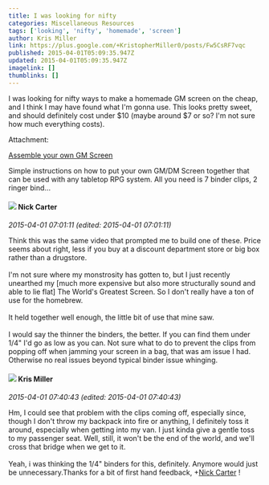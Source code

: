 ```yaml
---
title: I was looking for nifty
categories: Miscellaneous Resources
tags: ['looking', 'nifty', 'homemade', 'screen']
author: Kris Miller
link: https://plus.google.com/+KristopherMiller0/posts/Fw5CsRF7vqc
published: 2015-04-01T05:09:35.947Z
updated: 2015-04-01T05:09:35.947Z
imagelink: []
thumblinks: []
---
```


I was looking for nifty ways to make a homemade GM screen on the cheap, and I think I may have found what I&#39;m gonna use. This looks pretty sweet, and should definitely cost under $10 (maybe around $7 or so? I&#39;m not sure how much everything costs).


Attachment:

<a href='http://www.youtube.com/watch?v=IH1zx1Wqd5g'>Assemble your own GM Screen</a>


Simple instructions on how to put your own GM/DM Screen together that can be used with any tabletop RPG system. All you need is 7 binder clips, 2 ringer bind...
<div id='comment z133wdl51yq3cxcut23adzlylqzec1v04'>
  <h4><img src='{{site.baseurl}}//images/avatars/111955425612262403025_photo.jpg'> Nick Carter</h4>
      <p><cite>2015-04-01 07:01:11 (edited: 2015-04-01 07:01:11)</cite></p>
        <p>Think this was the same video that prompted me to build one of these. Price seems about right, less if you buy at a discount department store or big box rather than a drugstore.<br /><br />I&#39;m not sure where my monstrosity has gotten to, but I just recently unearthed my [much more expensive but also more structurally sound and able to lie flat] The World&#39;s Greatest Screen. So I don&#39;t really have a ton of use for the homebrew.<br /><br />It held together well enough, the little bit of use that mine saw.<br /><br />I would say the thinner the binders, the better. If you can find them under 1/4&quot; I&#39;d go as low as you can. Not sure what to do to prevent the clips from popping off when jamming your screen in a bag, that was am issue I had. Otherwise no real issues beyond typical binder issue whinging.</p>
</div>
        

<div id='comment z133wdl51yq3cxcut23adzlylqzec1v04'>
  <h4><img src='{{site.baseurl}}//images/avatars/114185930016429813045_photo.jpg'> Kris Miller</h4>
      <p><cite>2015-04-01 07:40:43 (edited: 2015-04-01 07:40:43)</cite></p>
        <p>Hm, I could see that problem with the clips coming off, especially since, though I don&#39;t throw my backpack into fire or anything, I definitely toss it around, especially when getting into my van. I just kinda give a gentle toss to my passenger seat. Well, still, it won&#39;t be the end of the world, and we&#39;ll cross that bridge when we get to it.<br /><br />Yeah, i was thinking the 1/4&quot; binders for this, definitely. Anymore would just be unnecessary.Thanks for a bit of first hand feedback, <span class="proflinkWrapper"><span class="proflinkPrefix">+</span><a class="proflink" href="https://plus.google.com/111955425612262403025" oid="111955425612262403025">Nick Carter</a></span> !</p>
</div>
        